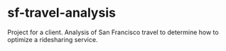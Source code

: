 # sf-travel-analysis
Project for a client. Analysis of San Francisco travel to determine how to optimize a ridesharing service.
